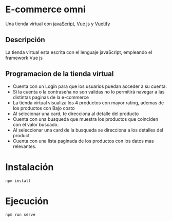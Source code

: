 # **E-commerce omni**
Una tienda virtual con [javaScript](https://developer.mozilla.org/es/docs/Web/JavaScript), [Vue js](https://v2.vuejs.org/v2/guide/)  y  [Vuetify](https://vuetifyjs.com/en/) 
## **Descripción**
La tienda virtual esta escrita con el lenguaje javaScript, empleando el framework Vue js
## **Programacion de la tienda virtual**
- Cuenta con un Login para que los usuarios puedan acceder a su cuenta.
- Si la cuenta o la contraseña no son validas no lo permitirá navegar a las distintas paginas de la e-commerce 
- La tienda virtual visualiza los 4 productos con mayor rating, ademas de los productos con Bajo costo
- Al selccionar una card, te direcciona al detalle del producto 
- Cuenta con una busqueda que muestra los productos que coinciden con el valor buscado. 
- Al seleccionar una card de la busqueda se direcciona a los detalles del product
- Cuenta con una lista paginada de los productos con los datos mas relevantes.
# **Instalación**
```console
npm install 
```
# **Ejecución**

```console
npm run serve
```